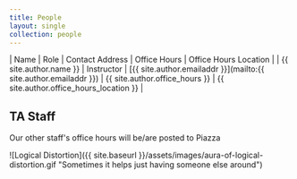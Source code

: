 ```yaml
---
title: People
layout: single
collection: people
---
```


| Name                   | Role       | Contact Address                                                   | Office Hours                   | Office Hours Location                   |
| {{ site.author.name }} | Instructor | [{{ site.author.emailaddr }}](mailto:{{ site.author.emailaddr }}) | {{ site.author.office_hours }} | {{ site.author.office_hours_location }} |

## TA Staff

Our other staff's office hours will be/are posted to Piazza

<!-- {% for person in site.data.personnel %} | {{ person.name }} | {{ person.role }} | [{{ person.email }}](mailto:{{ person.email }}) | {{ person.office_hours }} | {{ person.office_hours_location }} | -->
<!-- {% endfor %} -->

![Logical Distortion]({{ site.baseurl }}/assets/images/aura-of-logical-distortion.gif "Sometimes it helps just having someone else around")

